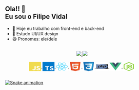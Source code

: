 ## Ola!! 👋 <br /> Eu sou o Filipe Vidal

- 🔭 Hoje eu trabalho com front-end e back-end
- 🌱 Estudo UI/UX design
- 😄 Pronomes: ele/dele
<br/>
<div align="center">
  <a href="https://github.com/lipevidal">
  <img height="180em" src="https://github-readme-stats.vercel.app/api?username=lipevidal&show_icons=true&theme=github_dark&include_all_commits=true&count_private=true"/>
  <img height="180em" src="https://github-readme-stats.vercel.app/api/top-langs/?username=lipevidal&layout=compact&langs_count=7&theme=github_dark"/>
</div>
  
<div align="center"><br>
  <img align="center" alt="Lipe-Js" height="30" width="40" src="https://raw.githubusercontent.com/devicons/devicon/master/icons/javascript/javascript-plain.svg">
  <img align="center" alt="Lipe-Ts" height="30" width="40" src="https://raw.githubusercontent.com/devicons/devicon/master/icons/typescript/typescript-plain.svg">
  <img align="center" alt="Lipe-React" height="30" width="40" src="https://raw.githubusercontent.com/devicons/devicon/master/icons/react/react-original.svg">
  <img align="center" alt="Lipe-HTML" height="30" width="40" src="https://raw.githubusercontent.com/devicons/devicon/master/icons/html5/html5-original.svg">
  <img align="center" alt="Lipe-CSS" height="30" width="40" src="https://raw.githubusercontent.com/devicons/devicon/master/icons/css3/css3-original.svg">
  <img align="center" alt="Lipe-PHP" height="30" width="40" src="https://raw.githubusercontent.com/devicons/devicon/master/icons/php/php-original.svg">
  <img align="center" alt="Lipe-VueJs" height="30" width="40" src="https://raw.githubusercontent.com/devicons/devicon/master/icons/vuejs/vuejs-original.svg">
  <img align="center" alt="Lipe-Node" height="30" width="40" src="https://raw.githubusercontent.com/devicons/devicon/master/icons/nodejs/nodejs-original.svg">
</div>

##

  ![Snake animation](https://github.com/lipevidal/lipevidal/blob/output/github-contribution-grid-snake.svg)
